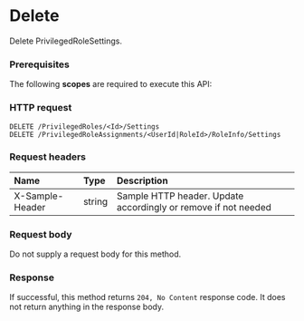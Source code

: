 # Delete

Delete PrivilegedRoleSettings.
### Prerequisites
The following **scopes** are required to execute this API: 
### HTTP request
<!-- { "blockType": "ignored" } -->
```http
DELETE /PrivilegedRoles/<Id>/Settings
DELETE /PrivilegedRoleAssignments/<UserId|RoleId>/RoleInfo/Settings

```
### Request headers
| Name       | Type | Description|
|:---------------|:--------|:----------|
| X-Sample-Header  | string  | Sample HTTP header. Update accordingly or remove if not needed|

### Request body
Do not supply a request body for this method.


### Response
If successful, this method returns `204, No Content` response code. It does not return anything in the response body.


<!-- uuid: 611d033f-bf24-4572-8026-09376d97e6c4
2015-10-18 19:39:27 UTC -->
<!-- {
  "type": "#page.annotation",
  "description": "Delete",
  "keywords": "",
  "section": "documentation",
  "tocPath": ""
}-->